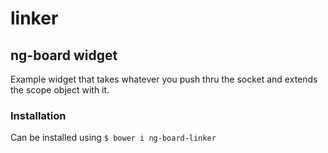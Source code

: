 # linker
## ng-board widget

Example widget that takes whatever you push thru the socket and extends the scope object with it.

### Installation

Can be installed using `$ bower i ng-board-linker`